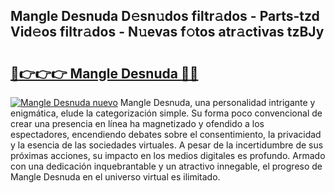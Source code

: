 ## Mangle Desnuda D𝚎sn𝚞dos filtr𝚊dos - Parts-tzd Vid𝚎os filtr𝚊dos - N𝚞evas f𝚘tos atr𝚊ctivas tzBJy

# <h2><a href="http://mbb4do8.tromn.icu/?c=Mangle+Desnuda">🔗👉👉👉 Mangle Desnuda 🔗🔗</a></h2>

[![Mangle Desnuda nuevo](https://i.imgur.com/pEAQMta.gif)](http://mbb4do8.tromn.icu/?c=Mangle+Desnuda)
Mangle Desnuda, una personalidad intrigante y enigmática, elude la categorización simple. Su forma poco convencional de crear una presencia en línea ha magnetizado y ofendido a los espectadores, encendiendo debates sobre el consentimiento, la privacidad y la esencia de las sociedades virtuales. A pesar de la incertidumbre de sus próximas acciones, su impacto en los medios digitales es profundo. Armado con una dedicación inquebrantable y un atractivo innegable, el progreso de Mangle Desnuda en el universo virtual es ilimitado.
